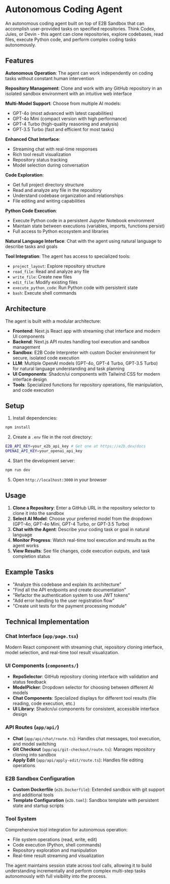 # Autonomous Coding Agent

An autonomous coding agent built on top of E2B Sandbox that can accomplish user-provided tasks on specified repositories. Think Codex, Jules, or Devin - this agent can clone repositories, explore codebases, read files, execute Python code, and perform complex coding tasks autonomously.

## Features

**Autonomous Operation**: The agent can work independently on coding tasks without constant human intervention

**Repository Management**: Clone and work with any GitHub repository in an isolated sandbox environment with an intuitive web interface

**Multi-Model Support**: Choose from multiple AI models:
- GPT-4o (most advanced with latest capabilities)
- GPT-4o Mini (compact version with high performance)
- GPT-4 Turbo (high-quality reasoning and analysis)
- GPT-3.5 Turbo (fast and efficient for most tasks)

**Enhanced Chat Interface**:
- Streaming chat with real-time responses
- Rich tool result visualization
- Repository status tracking
- Model selection during conversation

**Code Exploration**:
- Get full project directory structure
- Read and analyze any file in the repository
- Understand codebase organization and relationships
- File editing and writing capabilities

**Python Code Execution**:
- Execute Python code in a persistent Jupyter Notebook environment
- Maintain state between executions (variables, imports, functions persist)
- Full access to Python ecosystem and libraries

**Natural Language Interface**: Chat with the agent using natural language to describe tasks and goals

**Tool Integration**: The agent has access to specialized tools:
- `project_layout`: Explore repository structure
- `read_file`: Read and analyze any file
- `write_file`: Create new files
- `edit_file`: Modify existing files
- `execute_python_code`: Run Python code with persistent state
- `bash`: Execute shell commands

## Architecture

The agent is built with a modular architecture:

- **Frontend**: Next.js React app with streaming chat interface and modern UI components
- **Backend**: Next.js API routes handling tool execution and sandbox management
- **Sandbox**: E2B Code Interpreter with custom Docker environment for secure, isolated code execution
- **LLM**: Multiple OpenAI models (GPT-4o, GPT-4 Turbo, GPT-3.5 Turbo) for natural language understanding and task planning
- **UI Components**: Shadcn/ui components with Tailwind CSS for modern interface design
- **Tools**: Specialized functions for repository operations, file manipulation, and code execution

## Setup

1. Install dependencies:
```bash
npm install
```

2. Create a `.env` file in the root directory:
```bash
E2B_API_KEY=your_e2b_api_key # Get one at https://e2b.dev/docs
OPENAI_API_KEY=your_openai_api_key
```

4. Start the development server:
```bash
npm run dev
```

5. Open `http://localhost:3000` in your browser

## Usage

1. **Clone a Repository**: Enter a GitHub URL in the repository selector to clone it into the sandbox
2. **Select AI Model**: Choose your preferred model from the dropdown (GPT-4o, GPT-4o Mini, GPT-4 Turbo, or GPT-3.5 Turbo)
3. **Chat with the Agent**: Describe your coding task or goal in natural language
4. **Monitor Progress**: Watch real-time tool execution and results as the agent works
5. **View Results**: See file changes, code execution outputs, and task completion status

## Example Tasks

- "Analyze this codebase and explain its architecture"
- "Find all the API endpoints and create documentation"
- "Refactor the authentication system to use JWT tokens"
- "Add error handling to the user registration flow"
- "Create unit tests for the payment processing module"

## Technical Implementation

### Chat Interface (`app/page.tsx`)
Modern React component with streaming chat, repository cloning interface, model selection, and real-time tool result visualization.

### UI Components (`components/`)
- **RepoSelector**: GitHub repository cloning interface with validation and status feedback
- **ModelPicker**: Dropdown selector for choosing between different AI models
- **Chat Components**: Specialized displays for different tool results (file reading, code execution, etc.)
- **UI Library**: Shadcn/ui components for consistent, accessible interface design

### API Routes (`app/api/`)
- **Chat** (`app/api/chat/route.ts`): Handles chat messages, tool execution, and model switching
- **Git Checkout** (`app/api/git-checkout/route.ts`): Manages repository cloning into sandbox
- **Apply Edit** (`app/api/apply-edit/route.ts`): Handles file editing operations

### E2B Sandbox Configuration
- **Custom Dockerfile** (`e2b.Dockerfile`): Extended sandbox with git support and additional tools
- **Template Configuration** (`e2b.toml`): Sandbox template with persistent state and startup scripts

### Tool System
Comprehensive tool integration for autonomous operation:
- File system operations (read, write, edit)
- Code execution (Python, shell commands)
- Repository exploration and manipulation
- Real-time result streaming and visualization

The agent maintains session state across tool calls, allowing it to build understanding incrementally and perform complex multi-step tasks autonomously with full visibility into the process.
